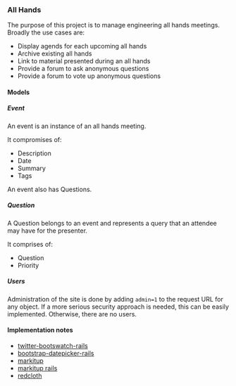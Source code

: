 ### All Hands

The purpose of this project is to manage engineering all hands meetings.  Broadly the use cases are:

* Display agends for each upcoming all hands
* Archive existing all hands
* Link to material presented during an all hands
* Provide a forum to ask anonymous questions
* Provide a forum to vote up anonymous questions

#### Models

##### Event

An event is an instance of an all hands meeting.

It compromises of:

* Description
* Date
* Summary
* Tags

An event also has Questions.

##### Question

A Question belongs to an event and represents a query that an attendee may have for the presenter.

It comprises of:

* Question
* Priority

##### Users

Administration of the site is done by adding ```admin=1``` to the request URL for any object.  If a more serious security approach is needed, this can be easily implemented.  Otherwise, there are no users.

#### Implementation notes

* [twitter-bootswatch-rails](https://github.com/scottvrosenthal/twitter-bootswatch-rails)
* [bootstrap-datepicker-rails](https://github.com/Nerian/bootstrap-datepicker-rails)
* [markitup](http://markitup.jaysalvat.com/)
* [markitup rails](https://github.com/phlipper/markitup-rails)
* [redcloth](https://github.com/jgarber/redcloth)

